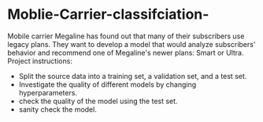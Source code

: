 # Moblie-Carrier-classifciation-
Mobile carrier Megaline has found out that many of their subscribers use legacy plans. They want to develop a model that would analyze subscribers' behavior and recommend one of Megaline's newer plans: Smart or Ultra.
Project instructions:
- Split the source data into a training set, a validation set, and a test set.
- Investigate the quality of different models by changing hyperparameters.
- check the quality of the model using the test set.
-  sanity check the model.
